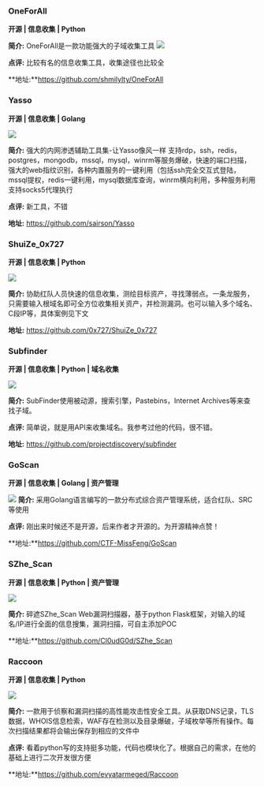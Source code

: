 

### OneForAll

**开源 | 信息收集 | Python**

**简介:**  OneForAll是一款功能强大的子域收集工具
![](https://cdn.nlark.com/yuque/0/2022/png/5363950/1650515419252-3c596bfa-faff-4177-8244-918657370dd0.png)

**点评:**  比较有名的信息收集工具，收集途径也比较全

**地址:**https://github.com/shmilylty/OneForAll





### Yasso

**开源 | 信息收集 | Golang**

![](https://cdn.nlark.com/yuque/0/2022/png/5363950/1650515419084-e5d495e4-a57e-4bc1-b193-e4f2c8e4f186.png)

**简介:** 强大的内网渗透辅助工具集-让Yasso像风一样 支持rdp，ssh，redis，postgres，mongodb，mssql，mysql，winrm等服务爆破，快速的端口扫描，强大的web指纹识别，各种内置服务的一键利用（包括ssh完全交互式登陆，mssql提权，redis一键利用，mysql数据库查询，winrm横向利用，多种服务利用支持socks5代理执行

**点评:**  新工具，不错

**地址:** https://github.com/sairson/Yasso



### ShuiZe_0x727

**开源 | 信息收集 | Python**

![](https://cdn.nlark.com/yuque/0/2022/png/5363950/1650515419118-6fdb1b79-f72a-4193-ac98-adf3b9bfd536.png)

**简介:** 协助红队人员快速的信息收集，测绘目标资产，寻找薄弱点。一条龙服务，只需要输入根域名即可全方位收集相关资产，并检测漏洞。也可以输入多个域名、C段IP等，具体案例见下文

**地址:** https://github.com/0x727/ShuiZe_0x727





### Subfinder

**开源 | 信息收集 | Python  | 域名收集**

![](https://cdn.nlark.com/yuque/0/2022/png/5363950/1650515420406-b3ad34c1-3957-4f4b-a8dd-3f305764bf3b.png)

**简介:** SubFinder使用被动源，搜索引擎，Pastebins，Internet Archives等来查找子域。 

**点评:** 简单说，就是用API来收集域名。我参考过他的代码，很不错。

**地址:** https://github.com/projectdiscovery/subfinder





### GoScan

**开源 | 信息收集 | Golang | 资产管理**

![](https://cdn.nlark.com/yuque/0/2022/png/5363950/1650515420406-b3ad34c1-3957-4f4b-a8dd-3f305764bf3b.png)
**简介:** 采用Golang语言编写的一款分布式综合资产管理系统，适合红队、SRC等使用

**点评:**  刚出来时候还不是开源，后来作者才开源的。为开源精神点赞！

**地址:**https://github.com/CTF-MissFeng/GoScan







### SZhe_Scan

**开源 | 信息收集 | Python  | 资产管理**

![](https://cdn.nlark.com/yuque/0/2022/png/5363950/1650515420681-879d3038-d90e-424b-af8b-63a167caa2ac.png)

**简介:** 碎遮SZhe_Scan Web漏洞扫描器，基于python Flask框架，对输入的域名/IP进行全面的信息搜集，漏洞扫描，可自主添加POC

**地址:**https://github.com/Cl0udG0d/SZhe_Scan







### Raccoon

**开源 | 信息收集 | Python**

![](https://cdn.nlark.com/yuque/0/2022/png/5363950/1650515421390-840cc648-f5bd-4816-bf33-c3844b39e477.png)

**简介:** 一款用于侦察和漏洞扫描的高性能攻击性安全工具。从获取DNS记录，TLS数据，WHOIS信息检索，WAF存在检测以及目录爆破，子域枚举等所有操作。每次扫描结果都将会输出保存到相应的文件中

**点评:**  看着python写的支持挺多功能，代码也模块化了。根据自己的需求，在他的基础上进行二次开发很方便

**地址:**https://github.com/evyatarmeged/Raccoon
















